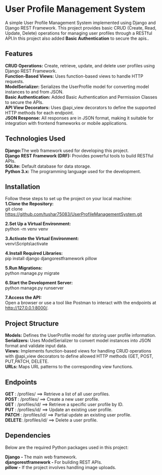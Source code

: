# User Profile Management System
A simple User Profile Management System implemented using Django and Django REST Framework. This project provides basic CRUD (Create, Read, Update, Delete) operations for managing user profiles through a RESTful API.In this project also added <b>Basic Authentication</b> to secure the apis..

## Features
<b>CRUD Operations:</b> Create, retrieve, update, and delete user profiles using Django REST Framework.<br>
<b>Function-Based Views:</b> Uses function-based views to handle HTTP requests.<br>
<b>ModelSerializer:</b> Serializes the UserProfile model for converting model instances to and from JSON.<br>
<b>Basic Authentication:</b> Added Basic Authentication and Permission Classes to secure the APIs.<br>
<b>API View Decorators:</b> Uses @api_view decorators to define the supported HTTP methods for each endpoint.<br>
<b>JSON Response:</b> All responses are in JSON format, making it suitable for integration with frontend frameworks or mobile applications.<br>

## Technologies Used
<b>Django:</b>The web framework used for developing this project.<br>
<b>Django REST Framework (DRF):</b> Provides powerful tools to build RESTful APIs.<br>
<b>SQLite:</b> Default database for data storage.<br>
<b>Python 3.x:</b> The programming language used for the development.<br>

## Installation
Follow these steps to set up the project on your local machine:<br>
<b>1.Clone the Repository:</b> <br>
git clone https://github.com/tushar75083/UserProfileManagementSystem.git <br>

<b>2.Set Up a Virtual Environment:</b> <br>
python -m venv venv <br>

<b>3.Activate the Virtual Environment:</b> <br>
venv\Scripts\activate <br>

<b>4.Install Required Libraries:</b> <br>
pip install django djangorestframework pillow <br>

<b>5.Run Migrations:</b> <br>
python manage.py migrate <br>

<b>6.Start the Development Server:</b> <br>
python manage.py runserver <br>

<b>7.Access the API:</b> <br>
Open a browser or use a tool like Postman to interact with the endpoints at http://127.0.0.1:8000/. <br>


## Project Structure
<b>Models:</b> Defines the UserProfile model for storing user profile information. <br>
<b>Serializers:</b> Uses ModelSerializer to convert model instances into JSON format and validate input data. <br>
<b>Views:</b> Implements function-based views for handling CRUD operations with @api_view decorators to define allowed HTTP methods (GET, POST, PUT,PATCH, DELETE. <br>
<b>URLs:</b> Maps URL patterns to the corresponding view functions. <br>

## Endpoints

<b>GET </b>   :  /profiles/        ==>   Retrieve a list of all user profiles.  <br>
<b>POST  </b> : /profiles/         ==>   Create a new user profile.  <br>
<b>GET  </b>  :  /profiles/id/   ==>   Retrieve a specific user profile by ID.  <br>
<b>PUT </b>   : /profiles/id/    ==>   Update an existing user profile.  <br>
<b>PATCH </b>   : /profiles/id/    ==>   Partial update an existing user profile.  <br>
<b>DELETE</b>:  /profiles/id/   ==>   Delete a user profile.  <br>

## Dependencies
Below are the required Python packages used in this project:<br>

<b>Django - </b>The main web framework.<br>
<b>djangorestframework - </b>For building REST APIs.<br>
<b>pillow -</b> If the project involves handling image uploads.<br>

